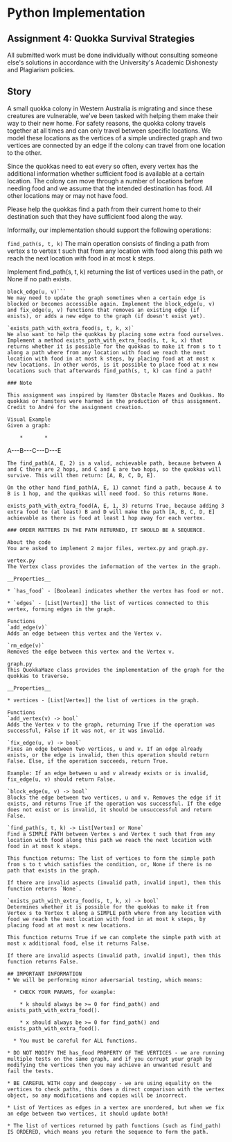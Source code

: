 # Python Implementation
## Assignment 4: Quokka Survival Strategies
All submitted work must be done individually without consulting someone else's solutions in accordance with the University's Academic Dishonesty and Plagiarism policies.

## Story
A small quokka colony in Western Australia is migrating and since these creatures are vulnerable, we've been tasked with helping them make their way to their new home. For safety reasons, the quokka colony travels together at all times and can only travel between specific locations. We model these locations as the vertices of a simple undirected graph and two vertices are connected by an edge if the colony can travel from one location to the other.

Since the quokkas need to eat every so often, every vertex has the additional information whether sufficient food is available at a certain location. The colony can move through a number of locations before needing food and we assume that the intended destination has food. All other locations may or may not have food.

Please help the quokkas find a path from their current home to their destination such that they have sufficient food along the way.

Informally, our implementation should support the following operations:

`find_path(s, t, k)`
The main operation consists of finding a path from vertex s to vertex t such that from any location with food along this path we reach the next location with food in at most k steps.

Implement find_path(s, t, k) returning the list of vertices used in the path, or None if no path exists.

```fix_edge(u, v)
block_edge(u, v)```
We may need to update the graph sometimes when a certain edge is blocked or becomes accessible again. Implement the block_edge(u, v) and fix_edge(u, v) functions that removes an existing edge (if exists), or adds a new edge to the graph (if doesn't exist yet).

`exists_path_with_extra_food(s, t, k, x)`
We also want to help the quokkas by placing some extra food ourselves. Implement a method exists_path_with_extra_food(s, t, k, x) that returns whether it is possible for the quokkas to make it from s to t along a path where from any location with food we reach the next location with food in at most k steps, by placing food at at most x new locations. In other words, is it possible to place food at x new locations such that afterwards find_path(s, t, k) can find a path?

### Note

This assignment was inspired by Hamster Obstacle Mazes and Quokkas. No quokkas or hamsters were harmed in the production of this assignment. Credit to André for the assignment creation.

Visual Example
Given a graph:
```
        *       *
A---B---C---D---E
```
The find_path(A, E, 2) is a valid, achievable path, because between A and C there are 2 hops, and C and E are two hops, so the quokkas will survive. This will then return: [A, B, C, D, E].

On the other hand find_path(A, E, 1) cannot find a path, because A to B is 1 hop, and the quokkas will need food. So this returns None.

exists_path_with_extra_food(A, E, 1, 3) returns True, because adding 3 extra food to (at least) B and D will make the path [A, B, C, D, E] achievable as there is food at least 1 hop away for each vertex.

### ORDER MATTERS IN THE PATH RETURNED, IT SHOULD BE A SEQUENCE.

About the code
You are asked to implement 2 major files, vertex.py and graph.py.

vertex.py
The Vertex class provides the information of the vertex in the graph.

__Properties__

* `has_food` - [Boolean] indicates whether the vertex has food or not.

* `edges` - [List[Vertex]] the list of vertices connected to this vertex, forming edges in the graph.

Functions
`add_edge(v)`
Adds an edge between this vertex and the Vertex v.

`rm_edge(v)`
Removes the edge between this vertex and the Vertex v.

graph.py
This QuokkaMaze class provides the implementation of the graph for the quokkas to traverse.

__Properties__

* vertices - [List[Vertex]] the list of vertices in the graph.

Functions
`add_vertex(v) -> bool`
Adds the Vertex v to the graph, returning True if the operation was successful, False if it was not, or it was invalid.

`fix_edge(u, v) -> bool`
Fixes an edge between two vertices, u and v. If an edge already exists, or the edge is invalid, then this operation should return False. Else, if the operation succeeds, return True.

Example: If an edge between u and v already exists or is invalid, fix_edge(u, v) should return False.

`block_edge(u, v) -> bool`
Blocks the edge between two vertices, u and v. Removes the edge if it exists, and returns True if the operation was successful. If the edge does not exist or is invalid, it should be unsuccessful and return False.

`find_path(s, t, k) -> List[Vertex] or None`
Find a SIMPLE PATH between Vertex s and Vertex t such that from any location with food along this path we reach the next location with food in at most k steps.

This function returns: The list of vertices to form the simple path from s to t which satisfies the condition, or, None if there is no path that exists in the graph.

If there are invalid aspects (invalid path, invalid input), then this function returns `None`.

`exists_path_with_extra_food(s, t, k, x) -> bool`
Determines whether it is possible for the quokkas to make it from Vertex s to Vertex t along a SIMPLE path where from any location with food we reach the next location with food in at most k steps, by placing food at at most x new locations.

This function returns True if we can complete the simple path with at most x additional food, else it returns False.

If there are invalid aspects (invalid path, invalid input), then this function returns False.

## IMPORTANT INFORMATION
* We will be performing minor adversarial testing, which means:

  * CHECK YOUR PARAMS, for example: 

    * k should always be >= 0 for find_path() and exists_path_with_extra_food().

    * x should always be >= 0 for find_path() and exists_path_with_extra_food().

  * You must be careful for ALL functions.

* DO NOT MODIFY THE has_food PROPERTY OF THE VERTICES - we are running multiple tests on the same graph, and if you corrupt your graph by modifying the vertices then you may achieve an unwanted result and fail the tests.

* BE CAREFUL WITH copy and deepcopy - we are using equality on the vertices to check paths, this does a direct comparison with the vertex object, so any modifications and copies will be incorrect.

* List of Vertices as edges in a vertex are unordered, but when we fix an edge between two vertices, it should update both!

* The list of vertices returned by path functions (such as find_path) IS ORDERED, which means you return the sequence to form the path.
